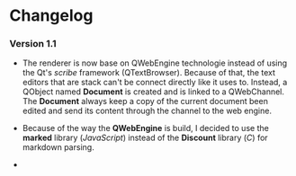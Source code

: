 # Changelog

### Version 1.1

- The renderer is now base on QWebEngine technologie instead of using the Qt's *scribe* framework (QTextBrowser). Because of that, the text editors that are stack can't be connect directly like it uses to. Instead, a QObject named **Document** is created and is linked to a QWebChannel. The **Document** always keep a copy of the current document been edited and send its content through the channel to the web engine.

- Because of the way the **QWebEngine** is build, I decided to use the **marked** library (*JavaScript*) instead of the **Discount** library (*C*) for markdown parsing.


- 